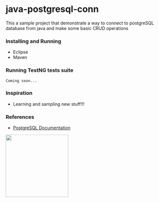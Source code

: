 # java-postgresql-conn

This a sample project that demonstrate a way to connect to postgreSQL database from java and make some basic CRUD operations

### Installing and Running

* Eclipse
* Maven


### Running TestNG tests suite

```
Coming soon...
```


### Inspiration

* Learning and sampling new stuff!!!

### References

 * [PostgreSQL Documentation](https://www.postgresql.org/docs/) 

<img src="https://www.postgresql.org/media/img/about/press/slonik_with_black_text_and_tagline.gif" width=200x />

